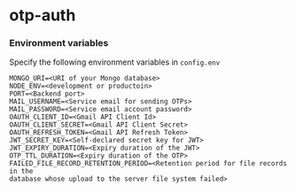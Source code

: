 # otp-auth

### Environment variables 
Specify the following environment variables in `config.env`
```
MONGO_URI=<URI of your Mongo database>
NODE_ENV=<development or productoin>
PORT=<Backend port>
MAIL_USERNAME=<Service email for sending OTPs>
MAIL_PASSWORD=<Service email account password>
OAUTH_CLIENT_ID=<Gmail API Client Id>
OAUTH_CLIENT_SECRET=<Gmail API Client Secret>
OAUTH_REFRESH_TOKEN=<Gmail API Refresh Token>
JWT_SECRET_KEY=<Self-declared secret key for JWT>
JWT_EXPIRY_DURATION=<Expiry duration of the JWT>
OTP_TTL_DURATION=<Expiry duration of the OTP>
FAILED_FILE_RECORD_RETENTION_PERIOD=<Retention period for file records in the
database whose upload to the server file system failed>
```
